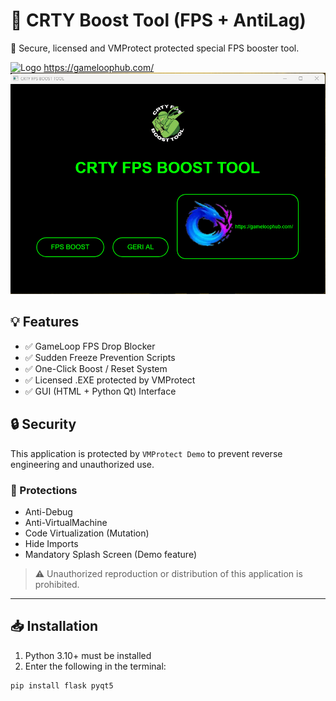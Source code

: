 # 🚀 CRTY Boost Tool (FPS + AntiLag)

🔐 Secure, licensed and VMProtect protected special FPS booster tool.

![Logo](https://cdn.discordapp.com/emojis/1389001484301111306.webp?size=96) https://gameloophub.com/
![CRTY Boost Tool Preview](https://raw.githubusercontent.com/CRTYPUBG/CRTYBoost/refs/heads/main/Screenshot_1.png)

## 💡 Features

- ✅ GameLoop FPS Drop Blocker
- ✅ Sudden Freeze Prevention Scripts
- ✅ One-Click Boost / Reset System
- ✅ Licensed .EXE protected by VMProtect
- ✅ GUI (HTML + Python Qt) Interface

## 🔒 Security

This application is protected by `VMProtect Demo` to prevent reverse engineering and unauthorized use.

### 🔐 Protections

- Anti-Debug
- Anti-VirtualMachine
- Code Virtualization (Mutation)
- Hide Imports
- Mandatory Splash Screen (Demo feature)

> ⚠️ Unauthorized reproduction or distribution of this application is prohibited.

---

## 📥 Installation

1. Python 3.10+ must be installed
2. Enter the following in the terminal:
```bash
pip install flask pyqt5

